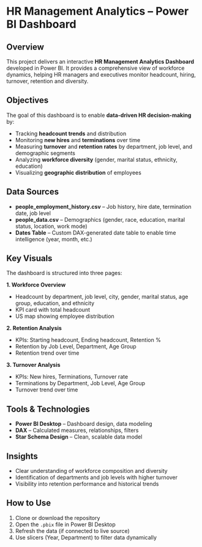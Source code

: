 # HR Management Analytics – Power BI Dashboard  

## Overview  
This project delivers an interactive **HR Management Analytics Dashboard** developed in Power BI. It provides a comprehensive view of workforce dynamics, helping HR managers and executives monitor headcount, hiring, turnover, retention and diversity.

## Objectives  
The goal of this dashboard is to enable **data-driven HR decision-making** by:  
- Tracking **headcount trends** and distribution  
- Monitoring **new hires** and **terminations** over time  
- Measuring **turnover** and **retention rates** by department, job level, and demographic segments  
- Analyzing **workforce diversity** (gender, marital status, ethnicity, education)  
- Visualizing **geographic distribution** of employees  

## Data Sources  
- **people_employment_history.csv** – Job history, hire date, termination date, job level  
- **people_data.csv** – Demographics (gender, race, education, marital status, location, work mode)  
- **Dates Table** – Custom DAX-generated date table to enable time intelligence (year, month, etc.)  

## Key Visuals  
The dashboard is structured into three pages:  

**1. Workforce Overview**  
- Headcount by department, job level, city, gender, marital status, age group, education, and ethnicity  
- KPI card with total headcount  
- US map showing employee distribution  

**2. Retention Analysis**  
- KPIs: Starting headcount, Ending headcount, Retention %  
- Retention by Job Level, Department, Age Group  
- Retention trend over time  

**3. Turnover Analysis**  
- KPIs: New hires, Terminations, Turnover rate  
- Terminations by Department, Job Level, Age Group  
- Turnover trend over time  

## Tools & Technologies  
- **Power BI Desktop** – Dashboard design, data modeling  
- **DAX** – Calculated measures, relationships, filters  
- **Star Schema Design** – Clean, scalable data model  

## Insights  
- Clear understanding of workforce composition and diversity  
- Identification of departments and job levels with higher turnover  
- Visibility into retention performance and historical trends  

## How to Use  
1. Clone or download the repository  
2. Open the `.pbix` file in Power BI Desktop  
3. Refresh the data (if connected to live source)  
4. Use slicers (Year, Department) to filter data dynamically  

